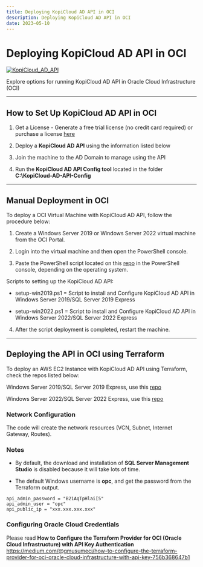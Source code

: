 ```yaml
---
title: Deploying KopiCloud AD API in OCI
description: Deploying KopiCloud AD API in OCI
date: 2023–05-10
---
```


# Deploying KopiCloud AD API in OCI
[![KopiCloud_AD_API](https://img.shields.io/badge/kopiCloud_ad-v1.0+-blueviolet.svg)](https://www.kopicloud-ad-api.com)

Explore options for running KopiCloud AD API in Oracle Cloud Infrastructure (OCI)

----

## How to Set Up KopiCloud AD API in OCI

1. Get a License - Generate a free trial license (no credit card required) or purchase a license [here](https://www.kopicloud-ad-api.com/get-license)

2. Deploy a **KopiCloud AD API** using the information listed below

3. Join the machine to the AD Domain to manage using the API

4. Run the **KopiCloud AD API Config tool** located in the folder **C:\KopiCloud-AD-API-Config**

----

## Manual Deployment in OCI

To deploy a OCI Virtual Machine with KopiCloud AD API, follow the procedure below:

1. Create a Windows Server 2019 or Windows Server 2022 virtual machine from the OCI Portal.

2. Login into the virtual machine and then open the PowerShell console.

3. Paste the PowerShell script located on this [repo](https://github.com/KopiCloud-AD-API/kopicloud-ad-api-setup-scripts) in the PowerShell console, depending on the operating system.

Scripts to setting up the KopiCloud AD API:

* setup-win2019.ps1 = Script to install and Configure KopiCloud AD API in Windows Server 2019/SQL Server 2019 Express

* setup-win2022.ps1 = Script to install and Configure KopiCloud AD API in Windows Server 2022/SQL Server 2022 Express

4. After the script deployment is completed, restart the machine.

----

## Deploying the API in OCI using Terraform

To deploy an AWS EC2 Instance with KopiCloud AD API using Terraform, check the repos listed below:

Windows Server 2019/SQL Server 2019 Express, use this [repo](https://github.com/KopiCloud-AD-API/terraform-oci-kopicloud-ad-api-instance-win2019)

Windows Server 2022/SQL Server 2022 Express, use this [repo](https://github.com/KopiCloud-AD-API/terraform-oci-kopicloud-ad-api-instance-win2022)

### Network Configuration

The code will create the network resources (VCN, Subnet, Internet Gateway, Routes).

### Notes

- By default, the download and installation of **SQL Server Management Studio** is disabled because it will take lots of time.

- The default Windows username is **opc**, and get the password from the Terraform output.

```
api_admin_password = "B21AqTpHlai[5"
api_admin_user = "opc"
api_public_ip = "xxx.xxx.xxx.xxx"
```

### Configuring Oracle Cloud Credentials

Please read **How to Configure the Terraform Provider for OCI (Oracle Cloud Infrastructure) with API Key Authentication**
https://medium.com/@gmusumeci/how-to-configure-the-terraform-provider-for-oci-oracle-cloud-infrastructure-with-api-key-756b368647b1
